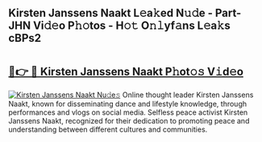 ## Kirsten Janssens Naakt L𝚎a𝚔ed N𝚞𝚍e - Part-JHN Vi𝚍𝚎o P𝚑𝚘tos - H𝚘𝚝 O𝚗𝚕yf𝚊ns L𝚎a𝚔s cBPs2

# <h2><a href="http://kfb2xf.oniu.top/?m=Kirsten+Janssens+Naakt">🔗👉 🔴 Kirsten Janssens Naakt P𝚑ot𝚘𝚜 V𝚒d𝚎o</a></h2>

[![Kirsten Janssens Naakt Nu𝚍e𝚜](https://i.imgur.com/0qMVB7G.gif)](http://kfb2xf.oniu.top/?m=Kirsten+Janssens+Naakt)
Online thought leader Kirsten Janssens Naakt, known for disseminating dance and lifestyle knowledge, through performances and vlogs on social media. Selfless peace activist Kirsten Janssens Naakt, recognized for their dedication to promoting peace and understanding between different cultures and communities.  
